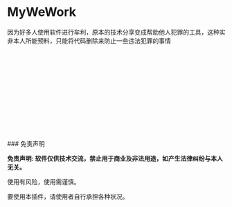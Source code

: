 # MyWeWork

因为好多人使用软件进行牟利，原本的技术分享变成帮助他人犯罪的工具，这种实非本人所能预料，只能将代码删除来防止一些违法犯罪的事情

<br>
<br>
<br>
<br>
<br>
<br>
<br>
<br>
<br>
<br>
<br>
<br>
### 免责声明

**免责声明: 软件仅供技术交流，禁止用于商业及非法用途，如产生法律纠纷与本人无关。**

使用有风险，使用需谨慎。

要使用本插件，请使用者自行承担各种状况。
